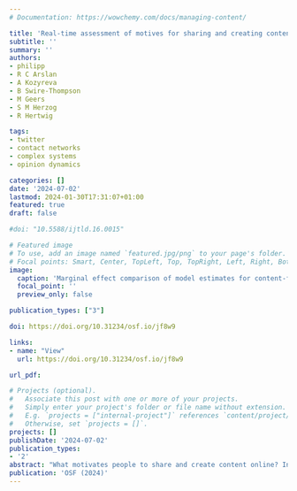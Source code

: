 ```yaml
---
# Documentation: https://wowchemy.com/docs/managing-content/

title: 'Real-time assessment of motives for sharing and creating content among highly active Twitter users'
subtitle: ''
summary: ''
authors:
- philipp
- R C Arslan
- A Kozyreva 
- B Swire-Thompson
- M Geers
- S M Herzog
- R Hertwig

tags:
- twitter
- contact networks
- complex systems
- opinion dynamics

categories: []
date: '2024-07-02'
lastmod: 2024-01-30T17:31:07+01:00
featured: true
draft: false

#doi: "10.5588/ijtld.16.0015"

# Featured image
# To use, add an image named `featured.jpg/png` to your page's folder.
# Focal points: Smart, Center, TopLeft, Top, TopRight, Left, Right, BottomLeft, Bottom, BottomRight.
image:
  caption: 'Marginal effect comparison of model estimates for content-feature variables of created (original tweets, replies, and quotes) posts. A: Results of the logistic regression model 2 for political and entertainment content, outrage, sentiment (coded negative to positive), the top three emotions, and presence of an external URL. B: Resulting marginal effects of the hurdle lognormal model 3 for subsequent retweets per category of motive. C: Resulting marginal contrasts from the hurdle lognormal model for the full sample of posts containing original content.'
  focal_point: ''
  preview_only: false

publication_types: ["3"]

doi: https://doi.org/10.31234/osf.io/jf8w9

links:
- name: "View"
  url: https://doi.org/10.31234/osf.io/jf8w9

url_pdf: 

# Projects (optional).
#   Associate this post with one or more of your projects.
#   Simply enter your project's folder or file name without extension.
#   E.g. `projects = ["internal-project"]` references `content/project/deep-learning/index.md`.
#   Otherwise, set `projects = []`.
projects: []
publishDate: '2024-07-02'
publication_types:
- '2'
abstract: "What motivates people to share and create content online? In real time, we linked each of N= 2, 762 individual posts (retweets and newly created content) with the self-reported motives from a sample of N= 137 highly active US Twitter users over the course of one week. We also captured their total activity of N= 48, 419 posts over 10 weeks (March-May 2022). Our results reveal that sharing (retweeting) political content stemmed mostly from motives related to expression and identity. When creating content, participants were more likely to be motivated by the goals of informing and persuading others, for which they used negative language and expressed outrage. In contrast, entertaining content and positive language was used for socializing and attention. Original and political content featuring outrage and anger was more likely to be subsequently retweeted by others. These findings may denote adaptive strategies in the incentive structure of social media that rewards such content."
publication: 'OSF (2024)'
---
```

